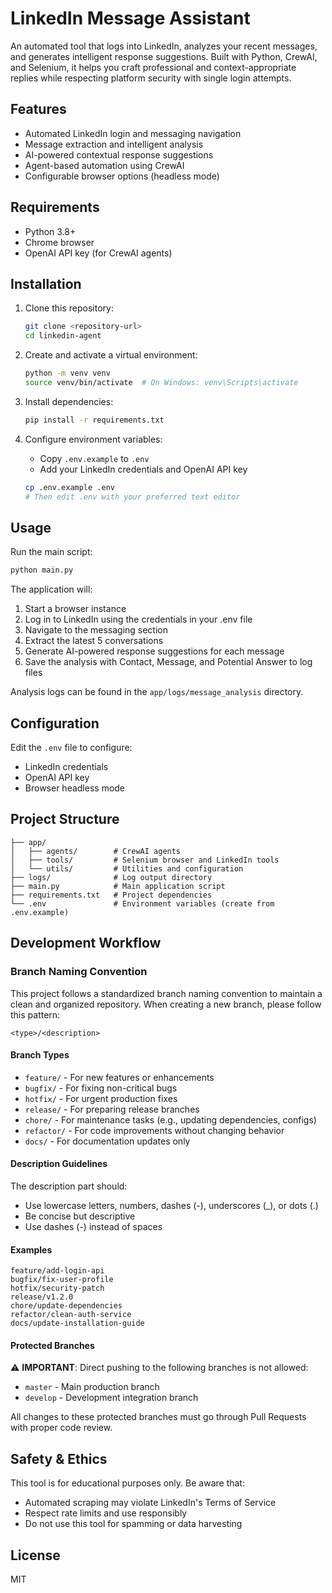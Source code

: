 # LinkedIn Message Assistant

An automated tool that logs into LinkedIn, analyzes your recent messages, and generates intelligent response suggestions. Built with Python, CrewAI, and Selenium, it helps you craft professional and context-appropriate replies while respecting platform security with single login attempts.

## Features

- Automated LinkedIn login and messaging navigation
- Message extraction and intelligent analysis
- AI-powered contextual response suggestions
- Agent-based automation using CrewAI
- Configurable browser options (headless mode)

## Requirements

- Python 3.8+
- Chrome browser
- OpenAI API key (for CrewAI agents)

## Installation

1. Clone this repository:
   ```bash
   git clone <repository-url>
   cd linkedin-agent
   ```

2. Create and activate a virtual environment:
   ```bash
   python -m venv venv
   source venv/bin/activate  # On Windows: venv\Scripts\activate
   ```

3. Install dependencies:
   ```bash
   pip install -r requirements.txt
   ```

4. Configure environment variables:
   - Copy `.env.example` to `.env`
   - Add your LinkedIn credentials and OpenAI API key
   ```bash
   cp .env.example .env
   # Then edit .env with your preferred text editor
   ```

## Usage

Run the main script:

```bash
python main.py
```

The application will:
1. Start a browser instance
2. Log in to LinkedIn using the credentials in your .env file
3. Navigate to the messaging section
4. Extract the latest 5 conversations
5. Generate AI-powered response suggestions for each message
6. Save the analysis with Contact, Message, and Potential Answer to log files

Analysis logs can be found in the `app/logs/message_analysis` directory.

## Configuration

Edit the `.env` file to configure:

- LinkedIn credentials
- OpenAI API key
- Browser headless mode

## Project Structure

```
├── app/
│   ├── agents/        # CrewAI agents
│   ├── tools/         # Selenium browser and LinkedIn tools
│   └── utils/         # Utilities and configuration
├── logs/              # Log output directory
├── main.py            # Main application script
├── requirements.txt   # Project dependencies
└── .env               # Environment variables (create from .env.example)
```

## Development Workflow

### Branch Naming Convention

This project follows a standardized branch naming convention to maintain a clean and organized repository. When creating a new branch, please follow this pattern:

```
<type>/<description>
```

#### Branch Types

- `feature/` - For new features or enhancements
- `bugfix/` - For fixing non-critical bugs
- `hotfix/` - For urgent production fixes
- `release/` - For preparing release branches
- `chore/` - For maintenance tasks (e.g., updating dependencies, configs)
- `refactor/` - For code improvements without changing behavior
- `docs/` - For documentation updates only

#### Description Guidelines

The description part should:
- Use lowercase letters, numbers, dashes (-), underscores (_), or dots (.)
- Be concise but descriptive
- Use dashes (-) instead of spaces

#### Examples

```
feature/add-login-api
bugfix/fix-user-profile
hotfix/security-patch
release/v1.2.0
chore/update-dependencies
refactor/clean-auth-service
docs/update-installation-guide
```

#### Protected Branches

⚠️ **IMPORTANT**: Direct pushing to the following branches is not allowed:
- `master` - Main production branch
- `develop` - Development integration branch

All changes to these protected branches must go through Pull Requests with proper code review.

## Safety & Ethics

This tool is for educational purposes only. Be aware that:
- Automated scraping may violate LinkedIn's Terms of Service
- Respect rate limits and use responsibly
- Do not use this tool for spamming or data harvesting

## License

MIT
